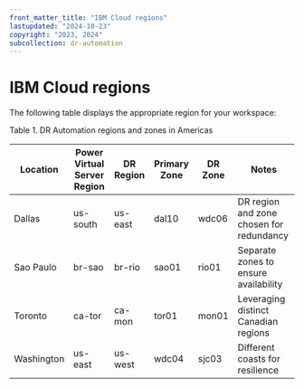 ```yaml
---
front_matter_title: "IBM Cloud regions"
lastupdated: "2024-10-23"
copyright: "2023, 2024"
subcollection: dr-automation
---
```

# IBM Cloud regions

The following table displays the appropriate region for your workspace:

Table 1. DR Automation regions and zones in Americas

| Location   | Power Virtual Server Region | DR Region | Primary Zone | DR Zone | Notes                                     |
|------------|-----------------------------|-----------|--------------|---------|-------------------------------------------|
| Dallas     | us-south                    | us-east   | dal10        | wdc06   | DR region and zone chosen for redundancy  |
| Sao Paulo  | br-sao                      | br-rio    | sao01        | rio01   | Separate zones to ensure availability     |
| Toronto    | ca-tor                      | ca-mon    | tor01        | mon01   | Leveraging distinct Canadian regions      |
| Washington | us-east                     | us-west   | wdc04        | sjc03   | Different coasts for resilience           |
